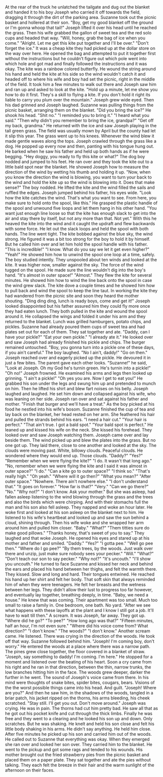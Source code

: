   At the rear of the truck he unlatched the tailgate and dug out the blanket and handed it to his boy Joseph who carried it off towards the field, dragging it through the dirt of the parking area. Suzanne took out the picnic basket and hollered at their son.
  "Boy, get my good blanket off the ground or I'm gonna whoop that tail!"
  Joseph lifted it over his head until he reached the grass. Then his wife grabbed the gallon of sweet tea and the red solo cups and  headed that way.
  "Will, honey, grab the bag of ice when you come."
  "Alright. Let me get this kite put together and I'll be over."
  "Don't forget the ice."
  It was a cheap kite they had picked up at the dollar store on the way over here. He opened the bag and attempted to put it together first without the instructions but he couldn't figure out which pole went into which hole and got mad and finally followed the instructions and it was okay. The kite was a rainbow colored butterfly. 
  He wound the string around his hand and held the kite at his side so the wind wouldn't catch it and headed off to where his wife and boy had set the picnic, right in the middle of the field. It took him a few minutes to walk out there and Joseph saw him and ran up and asked to look at the kite.
  "Hold up a minute, let me show you how to do it first. They's a skill to flying a kite. If you don't hold it right its liable to carry you plum over the mountain."
  Joseph grew wide eyed. Then his dad grinned and Joseph laughed. Suzanne was pulling things from the picnic basket, arranging them on the blanket.
  "Did you bring the ice?"
  He shook his head.
  "Shit no."
  "I reminded you to bring it."
  "I heard what you said."
  "Then why didn't you remember to bring the ice, grandpa?"
  "Get off my back, grandma."
  He returned with the ice and saw Joseph playing in the tall green grass. The field was usually mown by April but the county had let it slip this year. The grass went up to his knees. Whenever the wind blew it made gentle waves along the tops. Joseph crawled through the grass like a dog. He popped up every now and then, panting with his tongue hung out. He barked when he saw his father and held up both hands as if he were begging.
  "Hey doggy, you ready to fly this kite or what?"
  The dog boy nodded and jumped to his feet. He ran over and they took the kite out to a little bald spot near the blanket.
He showed Joseph how to measure the direction of the wind by wetting his thumb and holding it up.
  "Now, when you know the direction the wind is blowing, you want to turn your back to the wind and hold the kite up so the wind is blowing into it. Does that make sense?"
  The boy nodded.
  He lifted the kite and the wind filled the sails and ruffled the edges. Joseph jumped behind his father, his eyes wide.
  "Look how the kite catches the wind. That's what you want to see. From here, you make sure to hold onto the spool, like this."
  He grasped the plastic handle of the spool and unwound five loops and let them hang in his other hand.
  "You want just enough line loose so that the kite has enough slack to get into the air and stay there by itself, but not any more than that. Not yet."
  With this he heaved the kite into the wind and it caught the updraft and flew backwards with some force. He let out the slack loops and held the spool with both hands. The line went tight. The kite bobbed against the blue sky, the wind strong. He figured it was a bit too strong for the boy to hold it by himself. But he called him over and let him hold the spool handle with his father.
  "This is incredible!"
  "I know. What do you say we let it get even higher?"
  "Yeah!"
  He showed him how to unwind the spool one loop at a time, safely. The boy studied intently. They unspooled about ten winds and looked at the kite. It was higher now, smaller against the sky. The force of the wind tugged on the spool. He made sure the line wouldn't dig into the boy's hand.
  "It's almost in outer space!"
  "Almost."
  They flew the kite for several minutes. He showed him how to wind the line back onto the spool in case the wind grew slack. The kite dove a couple times and he showed him how to pull back and wind the spool to keep the line taut. In working the kite they had wandered from the picnic site and soon they heard the mother shouting.
  "Ding ding ding, lunch is ready boys, come and get it!"
  Joseph looked disappointed but his father assured him they could fly more once they had eaten lunch. They both pulled in the kite and wound the spool around it. He collapsed the wings and folded it under his arm and they returned to the blanket.
  Lunch was grilled hamburgers, potato chips, and pickles. Suzanne had already poured them cups of sweet tea and had plates set out for each of them. They sat together and ate.
  "Daddy, can I have your pickle?"
  "Eat your own pickle."
  "I already ate it."
  He looked over and saw Joseph had already finished his pickle and chips. The burger remained untouched.
	"Boy, you gonna turn into a pickle one of these days, if you ain't careful."
  The boy laughed.
	"No I ain't, daddy!"
	"Go on then."
	Joseph reached over and eagerly picked up the pickle. He devoured it in just a few bites. The parent gave each other looks.
	"Suzanne!" he said, "Look at Joseph. Oh my God he's turnin green. He's turnin into a pickle!"
	"Oh no!"
	Joseph frowned. He examined his arms and legs then looked up grinning.
	"I ain't a pickle!"
	"Oh yes you are. Now I get to eat you!"
	He grabbed his son under the legs and swung him up and pretended to munch on him. Then he lifted his shirt and blew fart noises on his belly. Joseph laughed and laughed. He set him down and collapsed against his wife, who was leaning on her side. Joseph ran over and sat against his father and mother.
	"Finish that burger and we'll have a treat."
	As the boy picked at his food he nestled into his wife's bosom. Suzanne finished the cup of tea and lay back on the blanket, her head rested on her arm. She feathered his hair and pulled the strands behind his ears.
	"I need a hair cut."
	"Your hair is perfect."
	"That ain't true. I got a bald spot."
	"Your bald spot is perfect."
	He leaned up and kissed his wife on the neck. She kissed his forehead. They looked over and saw Joseph watching them. Joseph came over and lay beside them. The wind picked up and blew the plates into the grass. But no one got up. They laid there, close to one another and looked at the sky. The clouds were moving past. White, billowy clouds. Peaceful clouds. He wondered where they would end up. Those clouds.
	"Daddy?"
	"Yes?"
	"Remember when we were flying the kite?"
	"I do. It wasn't that long ago."
	"No, remember when we were flying the kite and I said it was almost in outer space?"
	"I do."
	"Can a kite go to outer space?"
	"I think so."
	"That's really high."
	"Oh yeah."
	"Where will it go then?"
	"What you mean?"
	"After outer space."
	"Nowhere. There ain't nowhere else."
	"I don't understand that."
	"It goes on forever."
  "How far is that?"
  "Very."
  "Can we go there?"
  "No."
  "Why not?"
  "I don't know. Ask your mother."
  But she was asleep, had fallen asleep listening to the wind blowing through the grass and the trees and also the birds which were chirping. And with their stomachs full the man and his son also fell asleep. They napped and woke an hour later. He woke first and looked at his son asleep on the blanket next to him. He listened to his wife's heartbeat and looked up and saw the sun behind a cloud, shining through.
  Then his wife woke and she wrapped her arm around him and pulled him closer.
  "Baby."
	"What?"
  "Them titties sure do make good pillows."
  "Thanks honey, that's sweet of you to say."
  They laughed and that woke Joseph. He opened his eyes and stared up at his mother and father and smiled.
  "Daddy."
  "Yes?"
  "I gotta pee."
  "Well go pee then."
  "Where do I go pee?"
  "By them trees, by the woods. Just walk over there and unzip, just make sure nobody sees your pecker."
  "Will."
  "What?"
  "Don't teach our son to say pecker."
	"Why not?"
	"It's uncouth."
	"I'll show you uncouth."
	He turned to face Suzanne and kissed her neck and behind the ears and placed his hand between her thighs, and felt the warmth there. They kissed. Slow and long and hard. Their tongues entwined. He reached his hand up her shirt and felt her body. That soft skin that always reminded him of when they were teenagers. He felt her breasts and the wetness between her legs. They didn't allow their lust to progress too far however, and eventually lay together, breathing deeply, in time.
	"Baby, we need a house."
	He knew that was coming. Their apartment was too small. Much too small to raise a family in. One bedroom, one bath. No yard.
  "After we see what happens with these layoffs at the plant and I know I still got a job. It'll have to wait till then."
	A scream. It was Joseph, far away.
	They got up.
  "Where did he go?"
  "To pee?"
  "How long ago was that?"
  "Fifteen minutes, half an hour, I'm not even sure."
  "Where did his voice come from? What direction?"
  "I don't know."
  "The woods?"
  "I don't know."
  Another scream came. He listened. There was crying in the direction of the woods. He took off that way. Suzanne followed behind him.
  "Joseph! I'm coming boy, don't worry."
  He entered the woods at a place where there was a narrow path. The pines grew close together, the floor covered in a blanket of straw.
  "Joseph, say something to daddy! I'm coming. I'm here."
  He stopped for a moment and listened over the beating of his heart. Soon a cry came from his right and he ran in that direction, between the thin, narrow trunks, the low branches hitting him in the face.
  The woods grew deeper, darker the further in he went. The sound of Joseph's voice came from there. In his mind were thoughts of snake bites, spider bites, cougars, bears. Visions of the the worst possible things came into his head. And guilt.
  "Joseph! Where are you?"
  And then he saw him, in the shadows of the woods, tangled in a briar patch, his jacket ripped on the thorns, his arms bleeding, his cheek scratched.
  "Stay still. I'll get you out. Don't move around."
  Joseph was crying. He was in pain. The thorns had cut him pretty bad. He saw all that as he got out his pocket knife and cut through the thick limbs. Finally he was free and they went to a clearing and he looked his son up and down. Only scratches. But he was shaking. He knelt and held his son close and felt his little body shaking in his arms. He didn't say anything. He held him close.
  After five minutes he picked up his son and carried him out of the woods. He called out to Suzanne that everything was okay. When they emerged she ran over and looked her son over. They carried him to the blanket. He went to the pickup and got some rags and tended to his wounds. His mother brought out the fried strawberry pies from the picnic basket and placed them on a paper plate. They sat together and ate the pies without talking. They each felt the breeze in their hair and the warm sunlight of the afternoon on their faces.
  